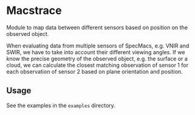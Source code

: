# Macstrace

Module to map data between different sensors based on position on the observed object.

When evaluating data from multiple sensors of SpecMacs, e.g. VNIR and SWIR, we have to take into account their different viewing angles. If we know the precise geometry of the observed object, e.g. the surface or a cloud, we can calculate the closest matching observation of sensor 1 for each observation of sensor 2 based on plane orientation and position. 

## Usage
See the examples in the `examples` directory.